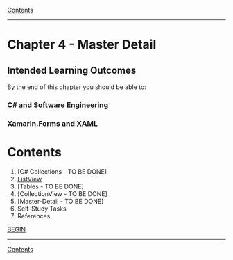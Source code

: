[Contents](/docs/README.md)

----

# Chapter 4 - Master Detail

## Intended Learning Outcomes
By the end of this chapter you should be able to:

### C# and Software Engineering

### Xamarin.Forms and XAML

# Contents
1. [C# Collections - TO BE DONE]
1. [ListView](listview.md)
1. [Tables - TO BE DONE]
1. [CollectionView - TO BE DONE]
1. [Master-Detail - TO BE DONE]
1. Self-Study Tasks
1. References

[BEGIN]()

----

[Contents](/docs/README.md)
